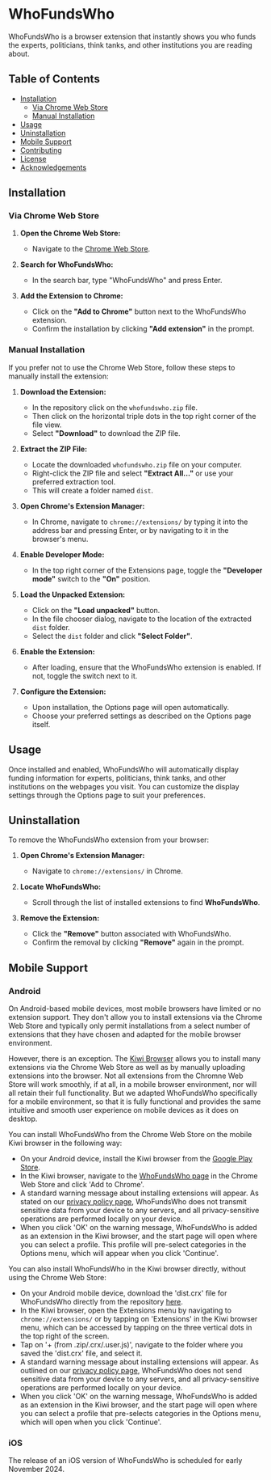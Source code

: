 # WhoFundsWho

WhoFundsWho is a browser extension that instantly shows you who funds the experts, politicians, think tanks, and other institutions you are reading about.

## Table of Contents

- [Installation](#installation)
  - [Via Chrome Web Store](#via-chrome-web-store)
  - [Manual Installation](#manual-installation)
- [Usage](#usage)
- [Uninstallation](#uninstallation)
- [Mobile Support](#mobile-support)
- [Contributing](#contributing)
- [License](#license)
- [Acknowledgements](#acknowledgements)

## Installation

### Via Chrome Web Store

1. **Open the Chrome Web Store:**
   - Navigate to the [Chrome Web Store](https://chrome.google.com/webstore).

2. **Search for WhoFundsWho:**
   - In the search bar, type "WhoFundsWho" and press Enter.

3. **Add the Extension to Chrome:**
   - Click on the **"Add to Chrome"** button next to the WhoFundsWho extension.
   - Confirm the installation by clicking **"Add extension"** in the prompt.

### Manual Installation

If you prefer not to use the Chrome Web Store, follow these steps to manually install the extension:

1. **Download the Extension:**
   - In the repository click on the `whofundswho.zip` file.
   - Then click on the horizontal triple dots in the top right corner of the file view.
   - Select **"Download"** to download the ZIP file.

2. **Extract the ZIP File:**
   - Locate the downloaded `whofundswho.zip` file on your computer.
   - Right-click the ZIP file and select **"Extract All..."** or use your preferred extraction tool.
   - This will create a folder named `dist`.

3. **Open Chrome's Extension Manager:**
   - In Chrome, navigate to `chrome://extensions/` by typing it into the address bar and pressing Enter, or by navigating to it in the browser's menu.

4. **Enable Developer Mode:**
   - In the top right corner of the Extensions page, toggle the **"Developer mode"** switch to the **"On"** position.

5. **Load the Unpacked Extension:**
   - Click on the **"Load unpacked"** button.
   - In the file chooser dialog, navigate to the location of the extracted `dist` folder.
   - Select the `dist` folder and click **"Select Folder"**.

6. **Enable the Extension:**
   - After loading, ensure that the WhoFundsWho extension is enabled. If not, toggle the switch next to it.

7. **Configure the Extension:**
   - Upon installation, the Options page will open automatically.
   - Choose your preferred settings as described on the Options page itself.

## Usage

Once installed and enabled, WhoFundsWho will automatically display funding information for experts, politicians, think tanks, and other institutions on the webpages you visit. You can customize the display settings through the Options page to suit your preferences.

## Uninstallation

To remove the WhoFundsWho extension from your browser:

1. **Open Chrome's Extension Manager:**
   - Navigate to `chrome://extensions/` in Chrome.

2. **Locate WhoFundsWho:**
   - Scroll through the list of installed extensions to find **WhoFundsWho**.

3. **Remove the Extension:**
   - Click the **"Remove"** button associated with WhoFundsWho.
   - Confirm the removal by clicking **"Remove"** again in the prompt.

## Mobile Support

### Android

On Android-based mobile devices, most mobile browsers have limited or no extension support. They don't allow you to install extensions via the Chrome Web Store and typically only permit installations from a select number of extensions that they have chosen and adapted for the mobile browser environment.

However, there is an exception. The [Kiwi Browser](https://kiwibrowser.com/) allows you to install many extensions via the Chrome Web Store as well as by manually uploading extensions into the browser. Not all extensions from the Chromne Web Store will work smoothly, if at all, in a mobile browser environment, nor will all retain their full functionality. But we adapted WhoFundsWho specifically for a mobile environment, so that it is fully functional and provides the same intuitive and smooth user experience on mobile devices as it does on desktop.

You can install WhoFundsWho from the Chrome Web Store on the mobile Kiwi browser in the following way:

- On your Android device, install the Kiwi browser from the [Google Play Store](https://play.google.com/store/apps/details?id=com.kiwibrowser.browser).
- In the Kiwi browser, navigate to the [WhoFundsWho page](https://chromewebstore.google.com/detail/whofundswho/pfdecgjliclkncfaiciljlphfenigmno) in the Chrome Web Store and click 'Add to Chrome'.
- A standard warning message about installing extensions will appear. As stated on our [privacy policy page](https://whofundswho.com/privacy-policy/), WhoFundsWho does not transmit sensitive data from your device to any servers, and all privacy-sensitive operations are performed locally on your device.
- When you click 'OK' on the warning message, WhoFundsWho is added as an extension in the Kiwi browser, and the start page will open where you can select a profile. This profile will pre-select categories in the Options menu, which will appear when you click 'Continue'.

You can also install WhoFundsWho in the Kiwi browser directly, without using the Chrome Web Store:
- On your Android mobile device, download the 'dist.crx' file for WhoFundsWho directly from the repository [here](https://github.com/koenswinkelswfw/whofundswho/blob/main/dist.crx).
- In the Kiwi browser, open the Extensions menu by navigating to `chrome://extensions/` or by tapping on 'Extensions' in the Kiwi browser menu, which can be accessed by tapping on the three vertical dots in the top right of the screen.
- Tap on '+ (from .zip/.crx/.user.js)', navigate to the folder where you saved the 'dist.crx' file, and select it.
- A standard warning message about installing extensions will appear. As outlined on our [privacy policy page](https://whofundswho.com/privacy-policy/), WhoFundsWho does not send sensitive data from your device to any servers, and all privacy-sensitive operations are performed locally on your device.
- When you click 'OK' on the warning message, WhoFundsWho is added as an extension in the Kiwi browser, and the start page will open where you can select a profile that pre-selects categories in the Options menu, which will open when you click 'Continue'.

### iOS
The release of an iOS version of WhoFundsWho is scheduled for early November 2024.


